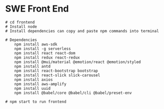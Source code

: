 # SWE Front End
    # cd frontend
    # Install node 
    # Install dependencies can copy and paste npm commands into terminal

    # Dependencies
        npm install aws-sdk
        npm install -g serverless
        npm install react react-dom
        npm install redux react-redux
        npm install @mui/material @emotion/react @emotion/styled
        npm install antd
        npm install react-bootstrap bootstrap
        npm install react-slick slick-carousel
        npm install axios   
        npm install aws-amplify
        npm install uuid
        npm install @babel/core @babel/cli @babel/preset-env
    
    # npm start to run frontend